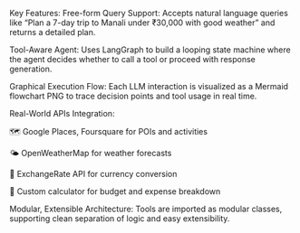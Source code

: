 Key Features:
Free-form Query Support: Accepts natural language queries like “Plan a 7-day trip to Manali under ₹30,000 with good weather” and returns a detailed plan.

Tool-Aware Agent: Uses LangGraph to build a looping state machine where the agent decides whether to call a tool or proceed with response generation.

Graphical Execution Flow: Each LLM interaction is visualized as a Mermaid flowchart PNG to trace decision points and tool usage in real time.

Real-World APIs Integration:

🗺️ Google Places, Foursquare for POIs and activities

🌤️ OpenWeatherMap for weather forecasts

💱 ExchangeRate API for currency conversion

🧮 Custom calculator for budget and expense breakdown

Modular, Extensible Architecture: Tools are imported as modular classes, supporting clean separation of logic and easy extensibility.



